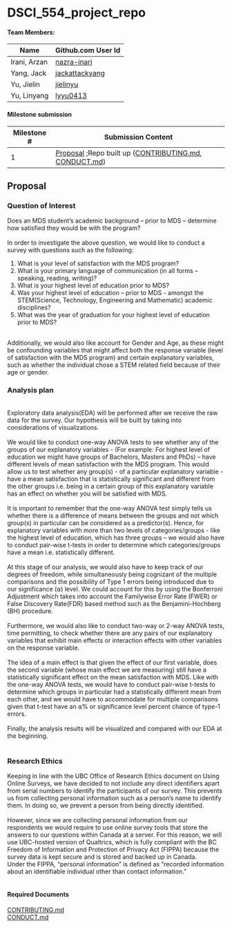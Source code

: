 # DSCI_554_project_repo


#### Team Members:

|Name|Github.com User Id|
|--|--|
|Irani, Arzan|[nazra-inari](https://github.com/nazra-inari)|
|Yang, Jack|[jackattackyang](https://github.com/jackattackyang)|
|Yu, Jielin|[jielinyu](https://github.com/jielinyu)|
|Yu, Linyang|[lyyu0413](https://github.com/lyyu0413)|

#### Milestone submission

| Milestone # | Submission Content |
|-------------|--------------------|
| 1 | [Proposal](Milestone_1/Proposal.md) ;Repo built up ([CONTRIBUTING.md](CONTRIBUTING.md), [CONDUCT.md](CONDUCT.md)) |

## Proposal

### Question of Interest

Does an MDS student’s academic background – prior to MDS – determine how satisfied they would be with the program?<br/>
<br/>
In order to investigate the above question, we would like to conduct a survey with questions such as the following:<br/>
1. What is your level of satisfaction with the MDS program?
2. What is your primary language of communication (in all forms – speaking, reading, writing)?
3. What is your highest level of education prior to MDS?
4. Was your highest level of education – prior to MDS - amongst the STEM(Science, Technology, Engineering and Mathematic) academic disciplines?
5. What was the year of graduation for your highest level of education prior to MDS?
<br/>
Additionally, we would also like account for Gender and Age, as these might be confounding variables that might affect both the response variable (level of satisfaction with the MDS program) and certain explanatory variables, such as whether the individual chose a STEM related field because of their age or gender.<br/>

### Analysis plan

<br/>
Exploratory data analysis(EDA) will be performed after we receive the raw data for the survey. Our hypothesis will be built by taking into considerations of visualizations.<br/>
<br/>
We would like to conduct one-way ANOVA tests to see whether any of the groups of our explanatory variables - (For example: For highest level of education we might have groups of Bachelors, Masters and PhDs) – have different levels of mean satisfaction with the MDS program. This would allow us to test whether any group(s) - of a particular explanatory variable - have a mean satisfaction that is statistically significant and different from the other groups i.e. being in a certain group of this explanatory variable has an effect on whether you will be satisfied with MDS.<br/>
<br/>
It is important to remember that the one-way ANOVA test simply tells us whether there is a difference of means between the groups and not which group(s) in particular can be considered as a predictor(s). Hence, for explanatory variables with more than two levels of categories/groups - like the highest level of education, which has three groups – we would also have to conduct pair-wise t-tests in order to determine which categories/groups have a mean i.e. statistically different.<br/>
<br/>
At this stage of our analysis, we would also have to keep track of our degrees of freedom, while simultaneously being cognizant of the multiple comparisons and the possibility of Type 1 errors being introduced due to our significance (⍺) level. We could account for this by using the Bonferroni Adjustment which takes into account the Familywise Error Rate (FWER) or False Discovery Rate(FDR) based method such as the Benjamini-Hochberg (BH) procedure. <br/>
<br/>
Furthermore, we would also like to conduct two-way or 2-way ANOVA tests, time permitting, to check whether there are any pairs of our explanatory variables that exhibit main effects or interaction effects with other variables on the response variable. <br/>
<br/>
The idea of a main effect is that given the effect of our first variable, does the second variable (whose main effect we are measuring) still have a statistically significant effect on the mean satisfaction with MDS. Like with the one-way ANOVA tests, we would have to conduct pair-wise t-tests to determine which groups in particular had a statistically different mean from each other, and we would have to accommodate for multiple comparisons given that t-test have an ⍺% or significance level percent chance of type-1 errors.<br/>
<br/>
Finally, the analysis results will be visualized and compared with our EDA at the beginning.<br/>
<br/>

### Research Ethics

Keeping in line with the UBC Office of Research Ethics document on Using Online Surveys, we have decided to not include any direct identifiers apart from serial numbers to identify the participants of our survey. This prevents us from collecting personal information such as a person’s name to identify them. In doing so, we prevent a person from being directly identified. <br/>
<br/>
However, since we are collecting personal information from our respondents we would require to use online survey tools that store the answers to our questions within Canada at a server. For this reason, we will use UBC-hosted version of Qualtrics, which is fully compliant with the BC Freedom of Information and Protection of Privacy Act (FIPPA) because the survey data is kept secure and is stored and backed up in Canada. <br/>
Under the FIPPA, “personal information” is defined as “recorded information about an identifiable individual other than contact information.” <br/>
<br/>

#### Required Documents

[CONTRIBUTING.md](CONTRIBUTING.md)<br/>
[CONDUCT.md](CONDUCT.md)<br/>
